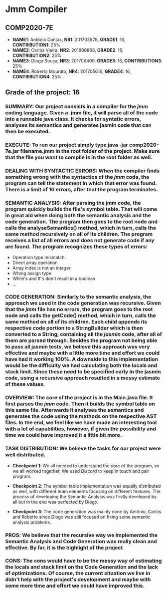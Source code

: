 # Jmm Compiler

## COMP2020-7E

* __NAME1__: António Dantas, __NR1__: 201703878, __GRADE1__: 16, __CONTRIBUTION1__: 25%
* __NAME2__: Carlos Vieira, __NR2__: 201606868, __GRADE2__: 16, __CONTRIBUTION2__: 25%
* __NAME3__: Diogo Sousa, __NR3__: 201706409, __GRADE3__: 16, __CONTRIBUTION3__: 25%
* __NAME4__: Roberto Mourato, __NR4__: 201705616, __GRADE4__: 16, __CONTRIBUTION4__: 25%


## Grade of the project: 16

### __SUMMARY__: Our project consists in a compiler for the *jmm* coding language. Given a .jmm file, it will parse all of the code into a runnable java class. It checks for syntatic errors, analyses its semantics and generates jasmin code that can then be executed.

### __EXECUTE__: To run our project simply type __java -jar comp2020-7e.jar filename.jmm__ in the root folder of the project. Make sure that the file you want to compile is in the root folder as well. 


### __DEALING WITH SYNTACTIC ERRORS__: When the compiler finds something wrong with the syntactics of the *jmm* code, the program can tell the statement in which that error was found. There is a limit of 10 errors, after that the program terminates.

### __SEMANTIC ANALYSIS__: After parsing the jmm code, the program quickly builds the file's symbol table. That will come in great aid when doing both the semantic analysis and the code generation. The program then goes to the root node and calls the analyseSemantics() method, which in turn, calls the same method recursively on all of its children. The program receives a list of all errors and does not generate code if any are found. The program recognizes these types of errors:
* Operation type mismatch
* Direct array operation
* Array index is not an integer
* Wrong assign type
* While's and If's don't result in a boolean
* ...

### __CODE GENERATION__: Similarly to the semantic analysis, the approach we used in the code generation was recursive. Given that the *jmm* file has no errors, the program goes to the root node and calls the getCode() method, which in turn, calls the same method on all of its children. Each child appends its respective code portion to a StringBuilder which is then converted to a String, containing all the *jasmin* code, after all of them are parsed through. Besides the program not being able to pass all jasmin tests, we believe this approach was very effective and maybe with a little more time and effort we could have had it working 100%. A downside to this implementation would be the difficulty we had calculating both the locals and stack limit. Since these need to be specified early in the jasmin code, using a recursive approach resulted in a messy estimate of these values.

### __OVERVIEW__: The core of the project is in the Main.java file. It first parses the *jmm* code. Then it builds the symbol table on this same file. Afterwards it analyses the semantics and generates the code using the methods on the respective AST files. In the end, we feel like we have made an interesting tool with a lot of capabilities, however, if given the possibility and time we could have improved it a little bit more.

### __TASK DISTRIBUTION__: We believe the tasks for our project were well distributed.
* __Checkpoint 1__: We all needed to understand the core of the program, so we all worked together. We used *Discord* to keep in touch and pair program.

* __Checkpoint 2__: The symbol table implementation was equally distributed as well, with different team elements focusing on different features. The process of developing the Semantic Analysis was firstly developed by all but in the end was perfected by Diogo.

* __Checkpoint 3__: The code generation was mainly done by António, Carlos and Roberto since Diogo was still focused on fixing some semantic analysis problems. 

### __PROS__: We believe that the recursive way we implemented the Semantic Analysis and Code Generation was really clean and effective. By far, it is the highlight of the project


### __CONS__: The cons would have to be the messy way of estimating the locals and stack limit on the Code Generation and the lack of optimizations. Of course, the current situation we live in didn't help with the project's development and maybe with some more time and effort we could have improved this.